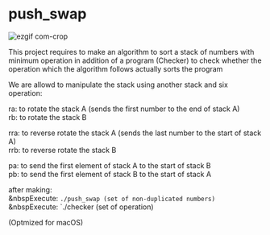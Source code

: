 # push_swap

![ezgif com-crop](https://user-images.githubusercontent.com/38796098/57738594-6b6ae500-76b0-11e9-9d29-0f59ee825e8e.gif)

This project requires to make an algorithm to sort a stack of numbers with minimum operation in addition of a program (Checker) to check whether the operation which the algorithm follows actually sorts the program

We are allowd to manipulate the stack using another stack and six operation:

ra: to rotate the stack A (sends the first number to the end of stack A)<br />
rb: to rotate the stack B

rra: to reverse rotate the stack A (sends the last number to the start of stack A)<br />
rrb: to reverse rotate the stack B

pa: to send the first element of stack A to the start of stack B<br />
pb: to send the first element of stack B to the start of stack A

after making:<br />
&nbspExecute: `./push_swap (set of non-duplicated numbers)`<br />
&nbspExecute: `./checker (set of operation)

(Optmized for macOS)
